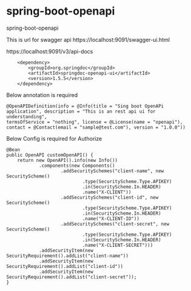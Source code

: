 # spring-boot-openapi
spring-boot-openapi

This is url for swagger api
https://localhost:9091/swagger-ui.html

https://localhost:9091/v3/api-docs

		<dependency>
			<groupId>org.springdoc</groupId>
			<artifactId>springdoc-openapi-ui</artifactId>
			<version>1.5.5</version>
		</dependency>

Below annotation is required

    @OpenAPIDefinition(info = @Info(title = "Sing boot OpenAPi application", description = "This is an rest api ui for understanding",
    termsOfService = "nothing", license = @License(name = "openapi"), contact = @Contact(email = "sample@test.com"), version = "1.0.0"))

Below Config is required for Authorize

    @Bean
    public OpenAPI customOpenAPI() {
        return new OpenAPI().info(new Info())
                .components(new Components()
                        .addSecuritySchemes("client-name", new SecurityScheme()
                                .type(SecurityScheme.Type.APIKEY)
                                .in(SecurityScheme.In.HEADER)
                                .name("X-CLIENT"))
                        .addSecuritySchemes("client-id", new SecurityScheme()
                                .type(SecurityScheme.Type.APIKEY)
                                .in(SecurityScheme.In.HEADER)
                                .name("X-CLIENT-ID"))
                        .addSecuritySchemes("client-secret", new SecurityScheme()
                                .type(SecurityScheme.Type.APIKEY)
                                .in(SecurityScheme.In.HEADER)
                                .name("X-CLIENT-SECRET")))
                .addSecurityItem(new SecurityRequirement().addList("client-name"))
                .addSecurityItem(new SecurityRequirement().addList("client-id"))
                .addSecurityItem(new SecurityRequirement().addList("client-secret"));
    }
